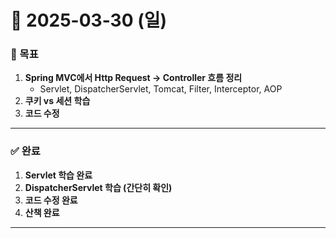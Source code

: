 # 📅 2025-03-30 (일)

### 🎯 목표
1. **Spring MVC에서 Http Request → Controller 흐름 정리**  
   - Servlet, DispatcherServlet, Tomcat, Filter, Interceptor, AOP  
2. **쿠키 vs 세션 학습**
3. **코드 수정**

---

### ✅ 완료
1. **Servlet 학습 완료**
2. **DispatcherServlet 학습 (간단히 확인)**
3. **코드 수정 완료**
4. **산책 완료**

---
